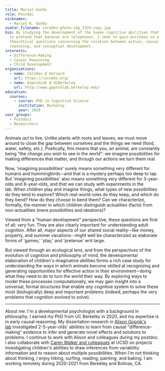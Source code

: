 ```yaml
---
title: Mariel Goddu
role: Postdoc
nicknames:
  - Mariel K. Goddu
avatar_filename: cocodev-photo-img_3324-copy.jpg
bio: By studying the development of the human cognitive abilities that enable us
  to pretend that bananas are telephones, I seek to gain purchase on a set of
  theoretical questions concerning the relation between action, causal
  reasoning, and conceptual development.
interests:
  - Difference-Making
  - Causal Reasoning
  - Child Development
organizations:
  - name: CoCoDev @ Harvard
    url: https://cocodev.org/
  - name: GopnikLab @ UCBerkeley
    url: http://www.gopniklab.berkeley.edu/
education:
  courses:
    - course: PhD in Cognitive Science
      institution: Berkeley
      year: 2020
user_groups:
  - Postdocs
  - Researchers
---
```

Animals *act* to live. Unlike plants with roots and leaves, we must move around to close the gap between ourselves and the things we need (food, water, safety, etc.). Poetically, this means that you, an animal, are constantly being "the change you wish to see in the world": we imagine possibilities for making differences that matter, and through our actions we turn them real. 

Now, 'imagining possibilities' surely means something very different for humans and hummingbirds--and that is a mystery perhaps too deep to tap. But 'imagining possibilities' also means something very different for 3-year-olds and 8-year-olds, and *that* we can study with experiments in the lab. When children play and imagine things, what types of new possibilities do they tend to explore? Which real-world rules do they keep, and which do they bend? How do they choose to bend them? Can we characterize, formally, the manner in which children distinguish actualities (facts) from non-actualities (mere possibilities and ideations)? 

Viewed from a "human development" perspective, these questions are first of all: *very* fun. They are also clearly important for understanding adult cognition. After all, major aspects of our shared social reality--like money, property, and summer vacations--might well be characterized as elaborate forms of 'games,' 'play,' and 'pretense' writ large.

But viewed through an ecological lens, and from the perspectives of the evolution of cognition and philosophy of mind, the developmental elaboration of children's imaginative abilities forms a rich case study for understanding the ways in which animals become skilled at recognizing and generating opportunities for effective action in their environment--doing what they need to do to turn the world their way. By exploring ways to model these processes computationally, we may gain insight into a universal, formal structures that enable *any* cognitive system to solve these most (biologically) deep and important problems (indeed, perhaps the very problems that cognition evolved to solve).

---

About me: I'm a developmental psychologist with a background in philosophy. I earned my PhD from UC Berkeley in 2020, and my expertise is in early causal reasoning. My dissertation research in [Alison Gopnik's lab](http://www.gopniklab.berkeley.edu/) investigated 2-5-year-olds' abilities to learn from causal "difference-making" evidence to infer and generate novel effects and solutions to problems. I continue to work with Alison and colleagues during my postdoc. I also collaborate with [Caren Walker and colleagues](http://elc-lab-ucsd.com/) at UCSD on projects investigating children's abilities to draw inferences from variability information and to reason about multiple possibilities. When I'm not thinking about thinking, I enjoy hiking, surfing, reading, painting, and baking. I am working remotely during 2020-2021 from Berkeley and Bolinas, CA.